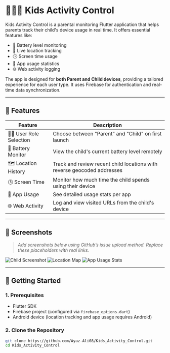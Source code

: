 # 👨‍👩‍👧 Kids Activity Control

Kids Activity Control is a parental monitoring Flutter application that helps parents track their child's device usage in real time. It offers essential features like:

- 🔋 Battery level monitoring
- 📍 Live location tracking
- 🕒 Screen time usage
- 📱 App usage statistics
- 🌐 Web activity logging

The app is designed for **both Parent and Child devices**, providing a tailored experience for each user type. It uses Firebase for authentication and real-time data synchronization.

---

## 🧠 Features

| Feature         | Description                                                                 |
|----------------|-----------------------------------------------------------------------------|
| 👨‍👧 User Role Selection | Choose between "Parent" and "Child" on first launch                     |
| 🔋 Battery Monitor | View the child's current battery level remotely                         |
| 🗺️ Location History | Track and review recent child locations with reverse geocoded addresses |
| 🕒 Screen Time     | Monitor how much time the child spends using their device               |
| 📱 App Usage       | See detailed usage stats per app                                          |
| 🌐 Web Activity    | Log and view visited URLs from the child's device                       |

---

## 📸 Screenshots

> _Add screenshots below using GitHub’s issue upload method. Replace these placeholders with real links._

![Child Screenshot](assets/screenshot/child.jpg)
![Location Map](https://user-images.githubusercontent.com/.../screenshot3.png)
![App Usage Stats](https://user-images.githubusercontent.com/.../screenshot4.png)

---

## 🚀 Getting Started

### 1. Prerequisites
- Flutter SDK
- Firebase project (configured via `firebase_options.dart`)
- Android device (location tracking and app usage requires Android)

### 2. Clone the Repository
```bash
git clone https://github.com/Ayaz-Ali08/Kids_Activity_Control.git
cd Kids_Activity_Control
